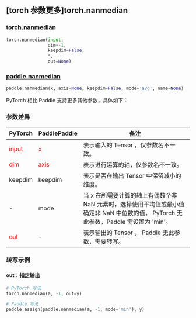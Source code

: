 ## [torch 参数更多]torch.nanmedian
### [torch.nanmedian](https://pytorch.org/docs/stable/generated/torch.nanmedian.html?highlight=nanmedian#torch.nanmedian)

```python
torch.nanmedian(input,
                dim=-1,
                keepdim=False,
                *,
                out=None)
```

### [paddle.nanmedian](https://www.paddlepaddle.org.cn/documentation/docs/zh/develop/api/paddle/nanmedian_cn.html#nanmedian)

```python
paddle.nanmedian(x, axis=None, keepdim=False, mode='avg', name=None)
```

PyTorch 相比 Paddle 支持更多其他参数，具体如下：

### 参数差异
| PyTorch       | PaddlePaddle | 备注                                                   |
| ------------- | ------------ | ------------------------------------------------------ |
| <font color='red'> input </font> | <font color='red'> x </font> | 表示输入的 Tensor ，仅参数名不一致。  |
| <font color='red'> dim </font> | <font color='red'> axis </font> | 表示进行运算的轴，仅参数名不一致。  |
| keepdim       | keepdim         | 表示是否在输出 Tensor 中保留减小的维度。               |
| -             | mode         | 当 x 在所需要计算的轴上有偶数个非 NaN 元素时，选择使用平均值或最小值确定非 NaN 中位数的值， PyTorch 无此参数，Paddle 需设置为 'min'。 |
| <font color='red'> out </font> | -  | 表示输出的 Tensor ， Paddle 无此参数，需要转写。    |


### 转写示例

#### out：指定输出
```python
# PyTorch 写法
torch.nanmedian(a, -1, out=y)

# Paddle 写法
paddle.assign(paddle.nanmedian(a, -1, mode='min'), y)
```
